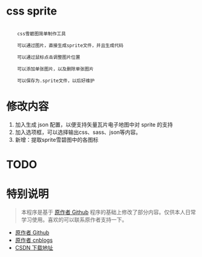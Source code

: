 # css sprite

```

	css雪碧图简单制作工具

	可以通过图片，直接生成sprite文件，并且生成代码

	可以通过鼠标点击调整图片位置

	可以添加单张图片，以及删除单张图片

	可以保存为.sprite文件，以后好维护

```

# 修改内容

1. 加入生成 json 配置，以便支持矢量瓦片电子地图中对 sprite 的支持
2. 加入选项框，可以选择输出css、sass、json等内容。
3. 新增：提取sprite雪碧图中的各图标

# TODO



# 特别说明

> 本程序是基于 [原作者 Github](https://github.com/iwangx/sprite) 程序的基础上修改了部分内容。仅供本人日常学习使用。喜欢的可以联系原作者支持一下。

- [原作者 Github](https://github.com/iwangx/sprite)
- [原作者 cnblogs](http://www.cnblogs.com/wang4517/p/4529741.html)
- [CSDN 下载地址](http://download.csdn.net/detail/wx247919365/8741243)
